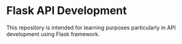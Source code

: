 Flask API Development
===
This repository is intended for learning purposes particularly in API development using Flask framework.
